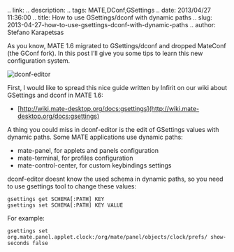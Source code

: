 .. link: 
.. description: 
.. tags: MATE,DConf,GSettings
.. date: 2013/04/27 11:36:00
.. title: How to use GSettings/dconf with dynamic paths
.. slug: 2013-04-27-how-to-use-gsettings-dconf-with-dynamic-paths
.. author: Stefano Karapetsas

As you know, MATE 1.6 migrated to GSettings/dconf and dropped MateConf (the GConf fork). In this post I’ll give you some tips to learn this new configuration system.

![dconf-editor](/assets/2013-04-27-dconf-editor-mini.png)

First, I would like to spread this nice guide written by Infirit on our wiki about GSettings and dconf in MATE 1.6:

  * [http://wiki.mate-desktop.org/docs:gsettings](http://wiki.mate-desktop.org/docs:gsettings)

A thing you could miss in dconf-editor is the edit of GSettings values with dynamic paths. Some MATE applications use dynamic paths:

  * mate-panel, for applets and panels configuration
  * mate-terminal, for profiles configuration
  * mate-control-center, for custom keybindings settings

dconf-editor doesnt know the used schema in dynamic paths, so you need to use gsettings tool to change these values:

```
gsettings get SCHEMA[:PATH] KEY
gsettings set SCHEMA[:PATH] KEY VALUE
```

For example:

```
gsettings set org.mate.panel.applet.clock:/org/mate/panel/objects/clock/prefs/ show-seconds false
```
